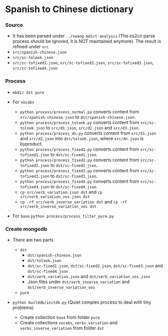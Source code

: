# Spanish to Chinese dictionary


### Source

* It has been parsed under `../xwang-mdict-analysis` (The es2cn parse process should be ignored, it is NOT maintained anymore). The result is refined under `src`
* `src/spanish-chinese.json`
* `src/sc-tolook.json`
* `src/sc-tofixed1.json`, `src/sc-tofixed2.json`, `src/sc-tofixed3.json`, `src/sc-tofixed4.json`


### Process

* `mkdir dst pure`

* For `vocabs`
  * `python process/process_normal.py` converts content from `src/spanish-chinese.json` to `dst/spanish-chinese.json`.
  * `python process/process_tolook.py` converts content from `src/sc-tolook.json` to `src/d1.json`, `src/d2.json` and `src/d3.json`.
  * `python process/process_dn.py` converts content from `src/d1.json` and `src/d2.json` into `dst/tolook.json`, where `src/dn.json` is byproduct.
  * `python process/process_fixed1.py` converts content from `src/sc-tofixed1.json` to `dst/sc-fixed1.json`.
  * `python process/process_fixed2.py` converts content from `src/sc-tofixed2.json` to `dst/sc-fixed2.json`.
  * `python process/process_fixed3.py` converts content from `src/sc-tofixed3.json` to `dst/sc-fixed3.json`.
  * `python process/process_fixed4.py` converts content from `src/sc-tofixed4.json` to `dst/sc-fixed4.json`.
  * `cp src/verb_variation.json dst` and `cp src/verb_variation_vos.json dst`
  * `cp -rf src/verb_inverse_variation dst` and `cp -rf src/verb_inverse_variation_vos dst`

* For `base`
  `python process/process_filter_pure.py`  

### Create mongodb

* There are two parts
  * `dst` 
    * `dst/spanish-chinese.json`
    * `dst/tolook.json`
    * `dst/sc-fixed1.json`, `dst/sc-fixed2.json`, `dst/sc-fixed3.json` and `dst/sc-fixed4.json`
    * `dst/verb_variation.json` and `dst/verb_variation_vos.json`
    * Json files under `dst/verb_inverse_variation` and  `dst/verb_inverse_variation_vos`
  * `pure`

* `python builddb/initdb.py` (Quiet complex process to deal with tiny problems)
  * Create collection `base` from folder `pure`
  * Create collections `vocabs`, `verbs_variation` and `verbs_inverse_variation` from folder `dst`

